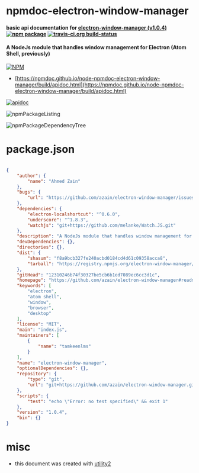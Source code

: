 # npmdoc-electron-window-manager

#### basic api documentation for  [electron-window-manager (v1.0.4)](https://github.com/azain/electron-window-manager#readme)  [![npm package](https://img.shields.io/npm/v/npmdoc-electron-window-manager.svg?style=flat-square)](https://www.npmjs.org/package/npmdoc-electron-window-manager) [![travis-ci.org build-status](https://api.travis-ci.org/npmdoc/node-npmdoc-electron-window-manager.svg)](https://travis-ci.org/npmdoc/node-npmdoc-electron-window-manager)

#### A NodeJs module that handles window management for Electron (Atom Shell, previously)

[![NPM](https://nodei.co/npm/electron-window-manager.png?downloads=true&downloadRank=true&stars=true)](https://www.npmjs.com/package/electron-window-manager)

- [https://npmdoc.github.io/node-npmdoc-electron-window-manager/build/apidoc.html](https://npmdoc.github.io/node-npmdoc-electron-window-manager/build/apidoc.html)

[![apidoc](https://npmdoc.github.io/node-npmdoc-electron-window-manager/build/screenCapture.buildCi.browser.%252Ftmp%252Fbuild%252Fapidoc.html.png)](https://npmdoc.github.io/node-npmdoc-electron-window-manager/build/apidoc.html)

![npmPackageListing](https://npmdoc.github.io/node-npmdoc-electron-window-manager/build/screenCapture.npmPackageListing.svg)

![npmPackageDependencyTree](https://npmdoc.github.io/node-npmdoc-electron-window-manager/build/screenCapture.npmPackageDependencyTree.svg)



# package.json

```json

{
    "author": {
        "name": "Ahmed Zain"
    },
    "bugs": {
        "url": "https://github.com/azain/electron-window-manager/issues"
    },
    "dependencies": {
        "electron-localshortcut": "^0.6.0",
        "underscore": "^1.8.3",
        "watchjs": "git+https://github.com/melanke/Watch.JS.git"
    },
    "description": "A NodeJs module that handles window management for Electron (Atom Shell, previously)",
    "devDependencies": {},
    "directories": {},
    "dist": {
        "shasum": "f8a9bcb327fe240acbd0184cd4d61c09358acca8",
        "tarball": "https://registry.npmjs.org/electron-window-manager/-/electron-window-manager-1.0.4.tgz"
    },
    "gitHead": "12310246b74f30327be5cb6b1ed7089ec6cc3d1c",
    "homepage": "https://github.com/azain/electron-window-manager#readme",
    "keywords": [
        "electron",
        "atom shell",
        "window",
        "browser",
        "desktop"
    ],
    "license": "MIT",
    "main": "index.js",
    "maintainers": [
        {
            "name": "tamkeenlms"
        }
    ],
    "name": "electron-window-manager",
    "optionalDependencies": {},
    "repository": {
        "type": "git",
        "url": "git+https://github.com/azain/electron-window-manager.git"
    },
    "scripts": {
        "test": "echo \"Error: no test specified\" && exit 1"
    },
    "version": "1.0.4",
    "bin": {}
}
```



# misc
- this document was created with [utility2](https://github.com/kaizhu256/node-utility2)
